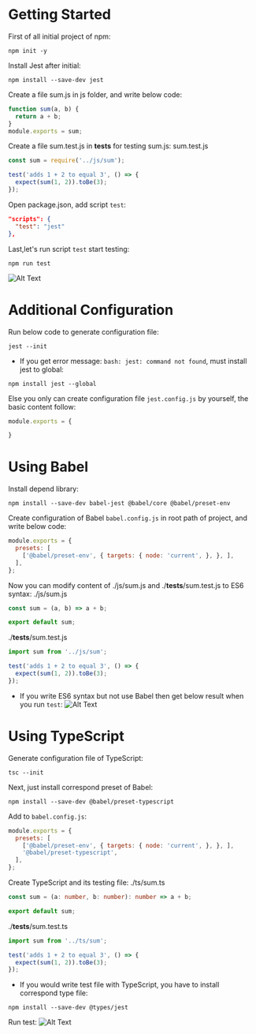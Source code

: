 # Getting Started

First of all initial project of npm:
```
npm init -y
```

Install Jest after initial:
```
npm install --save-dev jest
```

Create a file sum.js in js folder, and write below code:
```JavaScript
function sum(a, b) {
  return a + b;
}
module.exports = sum;
```

Create a file sum.test.js in __tests__ for testing sum.js:
sum.test.js
```JavaScript
const sum = require('../js/sum');

test('adds 1 + 2 to equal 3', () => {
  expect(sum(1, 2)).toBe(3);
});
```

Open package.json, add script `test`:
```JSON
"scripts": {
  "test": "jest"
},
```

Last,let's run script `test` start testing:
```
npm run test
```
![Alt Text](https://dev-to-uploads.s3.amazonaws.com/i/kofmexo8r2r31mra0rzq.png)

# Additional Configuration

Run below code to generate configuration file:
```
jest --init
```

* If you get error message: `bash: jest: command not found`, must install jest to global:
```
npm install jest --global
```

Else you only can create configuration file `jest.config.js` by yourself, the basic content follow:
```JavaScript
module.exports = {

}
```

# Using Babel

Install depend library:
```
npm install --save-dev babel-jest @babel/core @babel/preset-env
```

Create configuration of Babel `babel.config.js` in root path of project, and write below code:
```JavaScript
module.exports = {
  presets: [
    ['@babel/preset-env', { targets: { node: 'current', }, }, ],
  ],
};
```

Now you can modify content of ./js/sum.js and ./__tests__/sum.test.js to ES6 syntax:
./js/sum.js
```JavaScript
const sum = (a, b) => a + b;

export default sum;
```

./__tests__/sum.test.js
```JavaScript
import sum from '../js/sum';

test('adds 1 + 2 to equal 3', () => {
  expect(sum(1, 2)).toBe(3);
});
```

* If you write ES6 syntax but not use Babel then get below result when you run `test`:
![Alt Text](https://dev-to-uploads.s3.amazonaws.com/i/6t6rbufbulmmkknwyacg.png)

# Using TypeScript
Generate configuration file of TypeScript:
```
tsc --init
```

Next, just install correspond preset of Babel:
```
npm install --save-dev @babel/preset-typescript
```

Add to `babel.config.js`:
```JavaScript
module.exports = {
  presets: [
    ['@babel/preset-env', { targets: { node: 'current', }, }, ],
    '@babel/preset-typescript',
  ],
};
```

Create TypeScript and its testing file:
./ts/sum.ts
```TypeScript
const sum = (a: number, b: number): number => a + b;

export default sum;
```

./__tests__/sum.test.ts
```TypeScript
import sum from '../ts/sum';

test('adds 1 + 2 to equal 3', () => {
  expect(sum(1, 2)).toBe(3);
});
```

* If you would write test file with TypeScript, you have to install correspond type file:

```
npm install --save-dev @types/jest
```

Run test:
![Alt Text](https://dev-to-uploads.s3.amazonaws.com/i/q5imwk4y5hohqwy0pehj.png)
